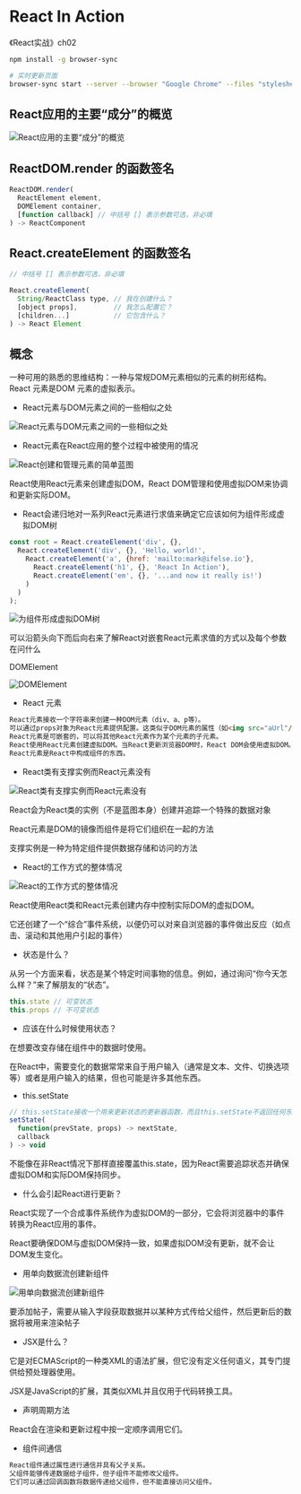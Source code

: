 # React In Action

《React实战》ch02

```bash
npm install -g browser-sync

# 实时更新页面
browser-sync start --server --browser "Google Chrome" --files "stylesheets/*.css, *.html, *.js"

```

## React应用的主要“成分”的概览

![React应用的主要“成分”的概览](https://tva1.sinaimg.cn/large/007S8ZIlly1ggnemjywnlj30by0hsdiq.jpg)

## ReactDOM.render 的函数签名

```jsx
ReactDOM.render(
  ReactElement element,
  DOMElement container,
  [function callback] // 中括号 [] 表示参数可选，非必填
) -> ReactComponent
```

## React.createElement 的函数签名

```jsx
// 中括号 [] 表示参数可选，非必填

React.createElement(
  String/ReactClass type, // 我在创建什么？
  [object props],         // 我怎么配置它？
  [children...]           // 它包含什么？
) -> React Element
```

## 概念

一种可用的熟悉的思维结构：一种与常规DOM元素相似的元素的树形结构。
React 元素是DOM 元素的虚拟表示。

* React元素与DOM元素之间的一些相似之处

![React元素与DOM元素之间的一些相似之处](https://tva1.sinaimg.cn/large/007S8ZIlly1ggo2ihgipoj30hs05mq3x.jpg)

* React元素在React应用的整个过程中被使用的情况

![React创建和管理元素的简单蓝图](https://tva1.sinaimg.cn/large/007S8ZIlly1ggo2j99r0vj30m8043wfo.jpg)

React使用React元素来创建虚拟DOM，React DOM管理和使用虚拟DOM来协调和更新实际DOM。

* React会递归地对一系列React元素进行求值来确定它应该如何为组件形成虚拟DOM树

```jsx
const root = React.createElement('div', {},
  React.createElement('div', {}, 'Hello, world!',
    React.createElement('a', {href: 'mailto:mark@ifelse.io'},
      React.createElement('h1', {}, 'React In Action'),
      React.createElement('em', {}, '...and now it really is!')
    )
  )
);
```

![为组件形成虚拟DOM树](https://tva1.sinaimg.cn/large/007S8ZIlly1ggo3jcoqm4j30m80b6q6u.jpg)

可以沿箭头向下而后向右来了解React对嵌套React元素求值的方式以及每个参数在问什么

DOMElement

![DOMElement](https://tva1.sinaimg.cn/large/007S8ZIlly1ggo3r4uebfj30hs06xjsn.jpg)

* React 元素

```html
React元素接收一个字符串来创建一种DOM元素（div、a、p等）。
可以通过props对象为React元素提供配置。这类似于DOM元素的属性（如<img src="aUrl"/>）。
React元素是可嵌套的，可以将其他React元素作为某个元素的子元素。
React使用React元素创建虚拟DOM。当React更新浏览器DOM时，React DOM会使用虚拟DOM。
React元素是React中构成组件的东西。
```

* React类有支撑实例而React元素没有

![React类有支撑实例而React元素没有](https://tva1.sinaimg.cn/large/007S8ZIlly1ggo96c7iacj30hs0ab40w.jpg)

React会为React类的实例（不是蓝图本身）创建并追踪一个特殊的数据对象

React元素是DOM的镜像而组件是将它们组织在一起的方法

支撑实例是一种为特定组件提供数据存储和访问的方法

* React的工作方式的整体情况

![React的工作方式的整体情况](https://tva1.sinaimg.cn/large/007S8ZIlly1ggoa43irykj30m808777a.jpg)

React使用React类和React元素创建内存中控制实际DOM的虚拟DOM。

它还创建了一个“综合”事件系统，以便仍可以对来自浏览器的事件做出反应（如点击、滚动和其他用户引起的事件）

* 状态是什么？

从另一个方面来看，状态是某个特定时间事物的信息。例如，通过询问“你今天怎么样？”来了解朋友的“状态”。

```jsx
this.state // 可变状态
this.props // 不可变状态
```

* 应该在什么时候使用状态？

在想要改变存储在组件中的数据时使用。

在React中，需要变化的数据常常来自于用户输入（通常是文本、文件、切换选项等）或者是用户输入的结果，但也可能是许多其他东西。

* this.setState

```jsx
// this.setState接收一个用来更新状态的更新器函数，而且this.setState不返回任何东西
setState(
  function(prevState, props) -> nextState,
  callback
) -> void
```

不能像在非React情况下那样直接覆盖this.state，因为React需要追踪状态并确保虚拟DOM和实际DOM保持同步。

* 什么会引起React进行更新？

React实现了一个合成事件系统作为虚拟DOM的一部分，它会将浏览器中的事件转换为React应用的事件。

React要确保DOM与虚拟DOM保持一致，如果虚拟DOM没有更新，就不会让DOM发生变化。

* 用单向数据流创建新组件

![用单向数据流创建新组件](https://tva1.sinaimg.cn/large/007S8ZIlly1ggobw0feylj30hs09amyb.jpg)

要添加帖子，需要从输入字段获取数据并以某种方式传给父组件，然后更新后的数据将被用来渲染帖子

* JSX是什么？

它是对ECMAScript的一种类XML的语法扩展，但它没有定义任何语义，其专门提供给预处理器使用。

JSX是JavaScript的扩展，其类似XML并且仅用于代码转换工具。

* 声明周期方法

React会在渲染和更新过程中按一定顺序调用它们。

* 组件间通信

```html
React组件通过属性进行通信并具有父子关系。
父组件能够传递数据给子组件，但子组件不能修改父组件。
它们可以通过回调函数将数据传递给父组件，但不能直接访问父组件。
```

